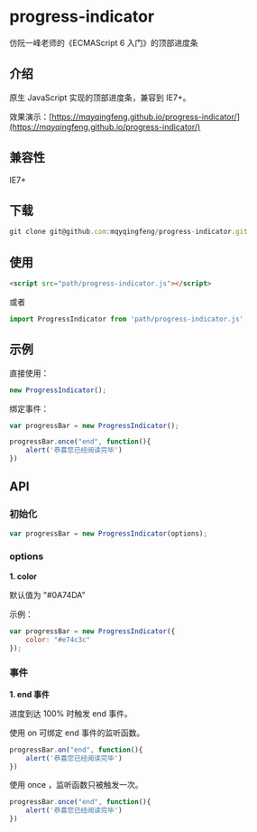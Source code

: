 # progress-indicator

仿阮一峰老师的《ECMAScript 6 入门》的顶部进度条

## 介绍

原生 JavaScript 实现的顶部进度条，兼容到 IE7+。

效果演示：[https://mqyqingfeng.github.io/progress-indicator/](https://mqyqingfeng.github.io/progress-indicator/)

## 兼容性

IE7+

## 下载

```js
git clone git@github.com:mqyqingfeng/progress-indicator.git
```

## 使用

```html
<script src="path/progress-indicator.js"></script>
```

或者

```js
import ProgressIndicator from 'path/progress-indicator.js'
```

## 示例

直接使用：

```js
new ProgressIndicator();
```

绑定事件：

```js
var progressBar = new ProgressIndicator();

progressBar.once("end", function(){
    alert('恭喜您已经阅读完毕')
})
```

## API

### 初始化

```js
var progressBar = new ProgressIndicator(options);
```

### options

**1. color**

默认值为 "#0A74DA"

示例：

```js
var progressBar = new ProgressIndicator({
    color: "#e74c3c"
});
```

### 事件

**1. end 事件**

进度到达 100% 时触发 end 事件。

使用 on 可绑定 end 事件的监听函数。

```js
progressBar.on("end", function(){
    alert('恭喜您已经阅读完毕')
})
```

使用 once ，监听函数只被触发一次。

```js
progressBar.once("end", function(){
    alert('恭喜您已经阅读完毕')
})
```
